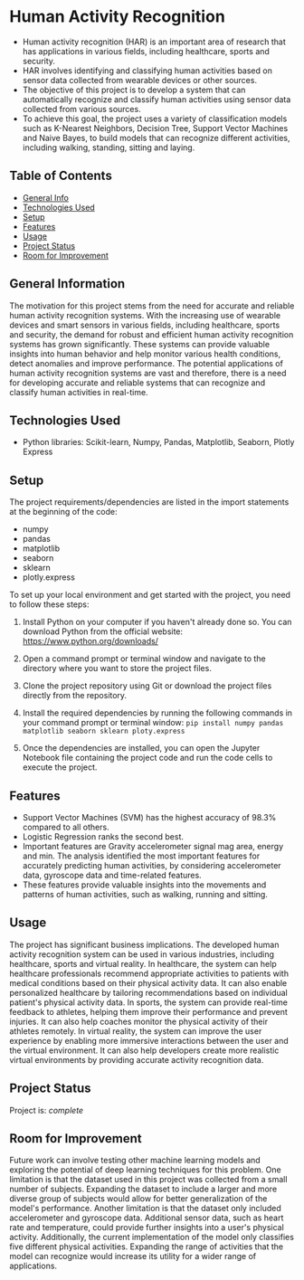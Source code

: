 
 # Human Activity Recognition 
* Human activity recognition (HAR) is an important area of research that has applications in various fields, including healthcare, sports and security. 
* HAR involves identifying and classifying human activities based on sensor data collected from wearable devices or other sources. 
* The objective of this project is to develop a system that can automatically recognize and classify human activities using sensor data collected from various sources. 
* To achieve this goal, the project uses a variety of classification models such as K-Nearest Neighbors, Decision Tree, Support Vector Machines and Naive Bayes, to build models that can recognize different activities, including walking, standing, sitting and laying.

## Table of Contents
* [General Info](#general-information)
* [Technologies Used](#technologies-used)
* [Setup](#setup)
* [Features](#features)
* [Usage](#usage)
* [Project Status](#project-status)
* [Room for Improvement](#room-for-improvement)


## General Information
The motivation for this project stems from the need for accurate and reliable human activity recognition systems. With the increasing use of wearable devices and smart sensors in various fields, including healthcare, sports and security, the demand for robust and efficient human activity recognition systems has grown significantly. These systems can provide valuable insights into human behavior and help monitor various health conditions, detect anomalies and improve performance. The potential applications of human activity recognition systems are vast and therefore, there is a need for developing accurate and reliable systems that can recognize and classify human activities in real-time.


## Technologies Used
- Python libraries: Scikit-learn, Numpy, Pandas, Matplotlib, Seaborn, Plotly Express


## Setup
The project requirements/dependencies are listed in the import statements at the beginning of the code:
* numpy
* pandas
* matplotlib
* seaborn
* sklearn
* plotly.express

To set up your local environment and get started with the project, you need to follow these steps:

1. Install Python on your computer if you haven't already done so. You can download Python from the official website: https://www.python.org/downloads/

2. Open a command prompt or terminal window and navigate to the directory where you want to store the project files.

3. Clone the project repository using Git or download the project files directly from the repository.

4. Install the required dependencies by running the following commands in your command prompt or terminal window:
`pip install numpy pandas matplotlib seaborn sklearn ploty.express`

5. Once the dependencies are installed, you can open the Jupyter Notebook file containing the project code and run the code cells to execute the project.


## Features
* Support Vector Machines  (SVM) has  the  highest  accuracy of 98.3% compared to all others.
* Logistic Regression ranks the second best.
* Important features are Gravity accelerometer signal mag area, energy and min. The analysis identified the most important features for accurately predicting human activities, by considering accelerometer data, gyroscope data and time-related features. 
* These features provide valuable insights into the movements and patterns of human activities, such as walking, running and sitting.


## Usage
The project has significant business implications. The developed human activity recognition system can be used in various industries, including healthcare, sports and virtual reality. In healthcare, the system can help healthcare professionals recommend appropriate activities to patients with medical conditions based on their physical activity data. It can also enable personalized healthcare by tailoring recommendations based on individual patient's physical activity data.
In sports, the system can provide real-time feedback to athletes, helping them improve their performance and prevent injuries. It can also help coaches monitor the physical activity of their athletes remotely.
In virtual reality, the system can improve the user experience by enabling more immersive interactions between the user and the virtual environment. It can also help developers create more realistic virtual environments by providing accurate activity recognition data.


## Project Status
Project is: _complete_


## Room for Improvement
Future work can involve testing other machine learning models and exploring the potential of deep learning techniques for this problem. One limitation is that the dataset used in this project was collected from a small number of subjects. Expanding the dataset to include a larger and more diverse group of subjects would allow for better generalization of the model's performance. Another limitation is that the dataset only included accelerometer and gyroscope data. Additional sensor data, such as heart rate and temperature, could provide further insights into a user's physical activity.
Additionally, the current implementation of the model only classifies five different physical activities. Expanding the range of activities that the model can recognize would increase its utility for a wider range of applications.
 
